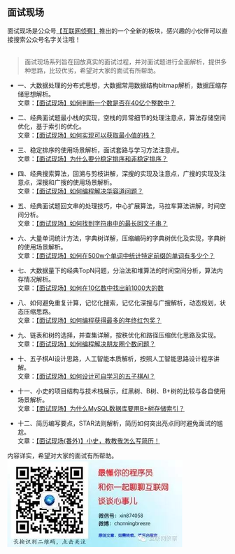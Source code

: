 ## 面试现场

面试现场是公众号[【互联网侦察】](https://github.com/mmzsblog/blog-mmzsit/tree/master/src/image/互联网侦察.jpg)推出的一个全新的板块，感兴趣的小伙伴可以直接搜索公众号名字关注哦！
<br><br>
>面试现场系列旨在回放真实的面试过程，并对面试题进行全面解析，提供多种思路，比较优劣，希望对大家的面试有所帮助。

- 一、大数据处理的分布式思想，大数据常用数据结构bitmap解析，数据压缩存储思想解析。<br>
文章：[【面试现场】如何判断一个数是否在40亿个整数中？](https://mp.weixin.qq.com/s?__biz=MzU4NzYwNDAwMg==&mid=2247485192&idx=2&sn=74ad4a477b6391f6f1fdd9498a580bd3&chksm=fde8ce45ca9f47533bdcfa3a93b30344501d0dccd6ead6b35a16f4cac2a0297c50ad7d98f79a&scene=0#rd)

- 二、经典面试题最小栈的实现，空栈的异常细节的处理注意点，算法存储空间优化，基于索引的优化。<br>
文章：[【面试现场】如何实现可以获取最小值的栈？](https://mp.weixin.qq.com/s?__biz=MzU4NzYwNDAwMg==&mid=2247485220&idx=2&sn=46a748af6eef5d1afea0fcc0b47dc108&chksm=fde8ce69ca9f477f267718d73f054f5b117cc8dbbfbdaf20a7cdf09d4c121a130dc4224999e3&scene=0#rd)

- 三、稳定排序的使用场景解析，面试套路与学习方法注意点。<br>
文章：[【面试现场】为什么要分稳定排序和非稳定排序？](https://mp.weixin.qq.com/s?__biz=MzU4NzYwNDAwMg==&mid=2247485253&idx=3&sn=6a736f34b5d487f2247f2eead9f252ca&chksm=fde8ce08ca9f471e90d1dcd06745d50259e1c8e33bdff922ef887c01abcd9554148987195c68&scene=0#rd)

- 四、经典搜索算法，回溯与剪枝讲解，深搜的实现及注意点，广搜的实现及注意点，深搜和广搜的使用场景解析。<br>
文章：[【面试现场】如何编程解决华容道问题？](https://mp.weixin.qq.com/s?__biz=MzU4NzYwNDAwMg==&mid=2247485266&idx=2&sn=576a2d1a4750495f304e4040bdb2e068&chksm=fde8ce1fca9f47095f6e774bbe5af7577fefb44e33026c67d49339e339ba7d5ee08d6dbfb2db&scene=0#rd)

- 五、经典面试题回文串的处理技巧，中心扩展算法，马拉车算法讲解，时间空间分析。<br>
文章：[【面试现场】如何找到字符串中的最长回文子串？](https://mp.weixin.qq.com/s?__biz=MzU4NzYwNDAwMg==&mid=2247485318&idx=2&sn=71ef5fdc6034d0b9e9ed3c6574cce598&chksm=fde8cecbca9f47dd6a55d93db0eba58867f0df7d1134b9438d09980d8f8d062a806412fe8a19&scene=0#rd)

- 六、大量单词统计方法，字典树详解，压缩编码的字典树优化及实现，字典树的使用场景解析。<br>
文章：[【面试现场】如何在500w个单词中统计特定前缀的单词有多少个？](https://mp.weixin.qq.com/s?__biz=MzU4NzYwNDAwMg==&mid=2247485350&idx=2&sn=02ceeb6e0b38eebd460072cba669dcf3&chksm=fde8ceebca9f47fdb63598ffb2f5a7f83bdf9f5938f1a03f36568f1c675ee41e0ee57b82d791&scene=0#rd)

- 七、大数据量下的经典TopN问题，分治法和堆算法的时间空间分析，算法内存情况解析。<br>
文章：[【面试现场】如何在10亿数中找出前1000大的数]()

- 八、如何避免重复计算，记忆化搜索，记忆化深搜与广搜解析，动态规划，状态压缩思路。<br>
文章：[【面试现场】如何编程获得最多的年终红包奖？]()

- 九、链表和树的选择，并查集详解，按秩优化和路径压缩优化思路及实现。<br>
文章：[【面试现场】如何编程解决朋友圈个数问题？]()

- 十、五子棋AI设计思路，人工智能本质解析，按照人工智能思路设计程序讲解。<br>
文章：[【面试现场】如何设计可自学习的五子棋AI？]()

- 十一、小史的项目结构与技术栈展示，红黑树、B树、B+树的比较与各自使用场景解析。<br>
文章：[【面试现场】为什么MySQL数据库要用B+树存储索引？]()

- 十二、简历编写要点，STAR法则解析，简历如何突出亮点同时避免面试的尴尬。<br>
文章：[【面试现场(番外)】小史，教教我怎么写简历！]()

内容详实，希望对大家的面试有所帮助。<br>
![image](https://github.com/mmzsblog/blog-mmzsit/blob/master/src/image/%E4%BA%92%E8%81%94%E7%BD%91%E4%BE%A6%E5%AF%9F.jpg)




